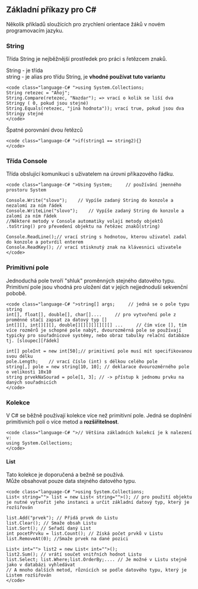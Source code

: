## Základní příkazy pro C#

Několik příkladů sloužících pro zrychlení orientace žáků v novém programovacím jazyku.

### String

Třída String je nejběžnější prostředek pro práci s řetězcem znaků.

 String - je třída  
 string - je alias pro třídu String, je **vhodné používat tuto variantu**

    <code class="language-C# ">using System.Collections;
    String retezec = "Ahoj";
    String.Compare(retezec, "Nazdar"); => vrací o kolik se liší dva Stringy ( 0, pokud jsou stejné)
    String.Equals(retezec, "jiná hodnota")); vrací true, pokud jsou dva Stringy stejné
    </code>

Špatné porovnání dvou řetězců

    <code class="language-C# ">if(string1 == string2){}
    </code>

### Třída Console

Třída obslující komunikuci s uživatelem na úrovni příkazového řádku.

    <code class="language-C# ">Using System;     // používání jmenného prostoru System

    Console.Write("slovo");    // Vypíše zadaný String do konzole a nezalomí za ním řádek
    Console.WriteLine("slovo");    // Vypíše zadaný String do konzole a zalomí za ním řádek
    //Některé metody v Console automatiky volají metody objektů .toString() pro převedení objektu na řetězec znaků(string)

    Console.ReadLine();// vrací string s hodnotou, kterou uživatel zadal do konzole a potvrdil enterem
    Console.ReadKey(); // vrací stisknutý znak na klávesnici uživatele
    </code>

### Primitivní pole

Jednoduchá pole tvroří "shluk" proměnných stejného datového typu.  
 Primitivní pole jsou vhodná pro uložení dat v jejich nejjednoduší sekvenční pobobě.

    <code class="language-C# ">string[] args;     // jedná se o pole typu string
    int[], float[], double[], char[]....     // pro vytvoření pole z proměnné stačí zapsat za datový typ []
    int[][], int[][][], double[][][][][][][] ...     // čím více [], tím více rozměrů je schopné pole nabýt, dvourozměrná pole se používají typicky pro souřadnicové systémy, nebo obraz tabulky relační databáze tj. [sloupec][řádek]

    int[] poleInt = new int[50];// primitivní pole musí mít specifikovanou svou délku
    pole.Length;    // vrací číslo (int) s délkou celého pole
    string[,] pole = new string[10, 10]; // deklarace dvourozměrného pole o velikosti 10x10
    string prvekNaSourad = pole[1, 3]; // -> přístup k jednomu prvku na daných souřadnicích
    </code>

### Kolekce

 V C# se běžně používají kolekce více než primitivní pole. Jedná se doplnění primitivních polí o více metod a **rozšiřitelnost**. 

    <code class="language-C# ">// Většina základních kolekcí je k nalezení v:
    using System.Collections;
    </code>

#### List

Tato kolekce je doporučená a bežně se používá.  
 Může obsahovat pouze data stejného datového typu.

    <code class="language-C# ">using System.Collections;
    List< string=""> list = new List< string="">(); // pro použití objektu je nutné vytvořit jeho instanci a určit základní datový typ, který je rozšiřován

    list.Add("prvek"); // Přidá prvek do Listu
    list.Clear(); // Smaže obsah Listu
    list.Sort(); // Seřadí daný List
    int pocetPrvku = list.Count(); // Získá počet prvků v Listu
    list.RemoveAt(0); //Smaže prvek na dané pozici

    List< int=""> list2 = new List< int="">();
    list2.Sum(); // vrátí součet vnitřních hodnot Listu
    list.Select; list.Where;list.OrderBy;.... // Je možné v Listu stejně jako v databázi vyhledávat
    // A mnoho dalších metod, různících se podle datového typu, který je Listem rozšiřován
    </code>